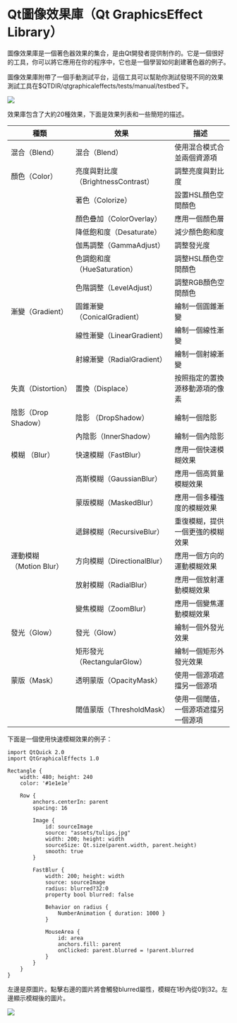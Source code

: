 # Qt圖像效果庫（Qt GraphicsEffect Library）

圖像效果庫是一個著色器效果的集合，是由Qt開發者提供制作的。它是一個很好的工具，你可以將它應用在你的程序中，它也是一個學習如何創建著色器的例子。

圖像效果庫附帶了一個手動測試平台，這個工具可以幫助你測試發現不同的效果
測試工具在$QTDIR/qtgraphicaleffects/tests/manual/testbed下。

![](http://qmlbook.org/_images/graphicseffectstestbed.png)

效果庫包含了大約20種效果，下面是效果列表和一些簡短的描述。

| 種類 | 效果 | 描述 |
| -- | -- | -- |
| 混合（Blend）| 混合（Blend） | 使用混合模式合並兩個資源項 |
| 顏色（Color） | 亮度與對比度（BrightnessContrast） | 調整亮度與對比度 |
|  | 著色（Colorize）| 設置HSL顏色空間顏色 |
| | 顏色疊加（ColorOverlay） | 應用一個顏色層 |
| | 降低飽和度（Desaturate） | 減少顏色飽和度 |
| | 伽馬調整（GammaAdjust） | 調整發光度 |
| | 色調飽和度（HueSaturation） | 調整HSL顏色空間顏色 |
| | 色階調整（LevelAdjust） | 調整RGB顏色空間顏色 |
| 漸變（Gradient） | 圓錐漸變（ConicalGradient） | 繪制一個圓錐漸變 |
| | 線性漸變（LinearGradient） | 繪制一個線性漸變 |
| | 射線漸變（RadialGradient） | 繪制一個射線漸變 |
| 失真（Distortion） | 置換（Displace） | 按照指定的置換源移動源項的像素 |
| 陰影（Drop Shadow） | 陰影 （DropShadow） | 繪制一個陰影 |
| | 內陰影（InnerShadow） | 繪制一個內陰影 |
| 模糊 （Blur）| 快速模糊（FastBlur） | 應用一個快速模糊效果 |
| | 高斯模糊（GaussianBlur） | 應用一個高質量模糊效果 |
| | 蒙版模糊（MaskedBlur）| 應用一個多種強度的模糊效果 |
| | 遞歸模糊（RecursiveBlur） | 重復模糊，提供一個更強的模糊效果 |
| 運動模糊（Motion Blur） | 方向模糊（DirectionalBlur） | 應用一個方向的運動模糊效果 |
| | 放射模糊（RadialBlur） | 應用一個放射運動模糊效果 |
| | 變焦模糊（ZoomBlur） | 應用一個變焦運動模糊效果 |
| 發光（Glow）| 發光（Glow） | 繪制一個外發光效果 |
| | 矩形發光（RectangularGlow） | 繪制一個矩形外發光效果 |
| 蒙版（Mask）| 透明蒙版（OpacityMask） | 使用一個源項遮擋另一個源項 |
| | 閾值蒙版（ThresholdMask） | 使用一個閾值，一個源項遮擋另一個源項 |

下面是一個使用快速模糊效果的例子：

```
import QtQuick 2.0
import QtGraphicalEffects 1.0

Rectangle {
    width: 480; height: 240
    color: '#1e1e1e'

    Row {
        anchors.centerIn: parent
        spacing: 16

        Image {
            id: sourceImage
            source: "assets/tulips.jpg"
            width: 200; height: width
            sourceSize: Qt.size(parent.width, parent.height)
            smooth: true
        }

        FastBlur {
            width: 200; height: width
            source: sourceImage
            radius: blurred?32:0
            property bool blurred: false

            Behavior on radius {
                NumberAnimation { duration: 1000 }
            }

            MouseArea {
                id: area
                anchors.fill: parent
                onClicked: parent.blurred = !parent.blurred
            }
        }
    }
}
```

左邊是原圖片。點擊右邊的圖片將會觸發blurred屬性，模糊在1秒內從0到32。左邊顯示模糊後的圖片。

![](http://qmlbook.org/_images/fastblur.png)
